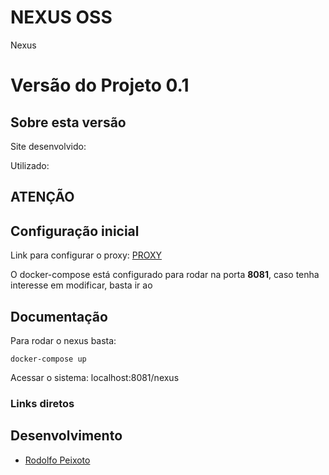# NEXUS OSS

Nexus

Versão do Projeto 0.1
================

Sobre esta versão
---------------------

Site desenvolvido:

Utilizado:

ATENÇÃO
---------------------

Configuração inicial
---------------------

Link para configurar o proxy:
[PROXY](https://books.sonatype.com/mcookbook/reference/repoman-sect-proxy-repo.html)

O docker-compose está configurado para rodar na porta **8081**, caso tenha interesse em modificar, basta ir ao 

Documentação
----------------------

Para rodar o nexus basta:

```
docker-compose up
```

Acessar o sistema: localhost:8081/nexus

### Links diretos

Desenvolvimento
---------------------
-   [Rodolfo Peixoto](http://www.rogpe.me)
